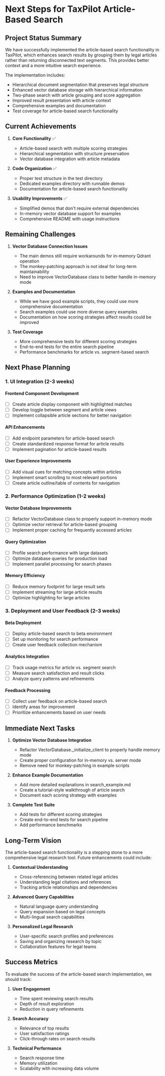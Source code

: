 # Next Steps for TaxPilot Article-Based Search

## Project Status Summary

We have successfully implemented the article-based search functionality in TaxPilot, which enhances search results by grouping them by legal articles rather than returning disconnected text segments. This provides better context and a more intuitive search experience.

The implementation includes:
- Hierarchical document segmentation that preserves legal structure
- Enhanced vector database storage with hierarchical information
- Two-phase search with article grouping and score aggregation
- Improved result presentation with article context
- Comprehensive examples and documentation
- Test coverage for article-based search functionality

## Current Achievements

1. **Core Functionality** ✅
   - Article-based search with multiple scoring strategies
   - Hierarchical segmentation with structure preservation
   - Vector database integration with article metadata

2. **Code Organization** ✅
   - Proper test structure in the test directory
   - Dedicated examples directory with runnable demos
   - Documentation for article-based search functionality

3. **Usability Improvements** ✅
   - Simplified demos that don't require external dependencies
   - In-memory vector database support for examples
   - Comprehensive README with usage instructions

## Remaining Challenges

1. **Vector Database Connection Issues**
   - The main demos still require workarounds for in-memory Qdrant operation
   - The monkey-patching approach is not ideal for long-term maintainability
   - Need to improve VectorDatabase class to better handle in-memory mode

2. **Examples and Documentation**
   - While we have good example scripts, they could use more comprehensive documentation
   - Search examples could use more diverse query examples
   - Documentation on how scoring strategies affect results could be improved

3. **Test Coverage**
   - More comprehensive tests for different scoring strategies
   - End-to-end tests for the entire search pipeline
   - Performance benchmarks for article vs. segment-based search

## Next Phase Planning

### 1. UI Integration (2-3 weeks)

#### Frontend Component Development
- [ ] Create article display component with highlighted matches
- [ ] Develop toggle between segment and article views
- [ ] Implement collapsible article sections for better navigation

#### API Enhancements
- [ ] Add endpoint parameters for article-based search
- [ ] Create standardized response format for article results
- [ ] Implement pagination for article-based results

#### User Experience Improvements
- [ ] Add visual cues for matching concepts within articles
- [ ] Implement smart scrolling to most relevant portions
- [ ] Create article outline/table of contents for navigation

### 2. Performance Optimization (1-2 weeks)

#### Vector Database Improvements
- [ ] Refactor VectorDatabase class to properly support in-memory mode
- [ ] Optimize vector retrieval for article-based grouping
- [ ] Implement proper caching for frequently accessed articles

#### Query Optimization
- [ ] Profile search performance with large datasets
- [ ] Optimize database queries for production load
- [ ] Implement parallel processing for search phases

#### Memory Efficiency
- [ ] Reduce memory footprint for large result sets
- [ ] Implement streaming for large article results
- [ ] Optimize highlighting for large articles

### 3. Deployment and User Feedback (2-3 weeks)

#### Beta Deployment
- [ ] Deploy article-based search to beta environment
- [ ] Set up monitoring for search performance
- [ ] Create user feedback collection mechanism

#### Analytics Integration
- [ ] Track usage metrics for article vs. segment search
- [ ] Measure search satisfaction and result clicks
- [ ] Analyze query patterns and refinements

#### Feedback Processing
- [ ] Collect user feedback on article-based search
- [ ] Identify areas for improvement
- [ ] Prioritize enhancements based on user needs

## Immediate Next Tasks

1. **Optimize Vector Database Integration**
   - Refactor VectorDatabase._initialize_client to properly handle memory mode
   - Create proper configuration for in-memory vs. server mode
   - Remove need for monkey-patching in example scripts

2. **Enhance Example Documentation**
   - Add more detailed explanations in search_example.md
   - Create a tutorial-style walkthrough of article search
   - Document each scoring strategy with examples

3. **Complete Test Suite**
   - Add tests for different scoring strategies
   - Create end-to-end tests for search pipeline
   - Add performance benchmarks

## Long-Term Vision

The article-based search functionality is a stepping stone to a more comprehensive legal research tool. Future enhancements could include:

1. **Contextual Understanding**
   - Cross-referencing between related legal articles
   - Understanding legal citations and references
   - Tracking article relationships and dependencies

2. **Advanced Query Capabilities**
   - Natural language query understanding
   - Query expansion based on legal concepts
   - Multi-lingual search capabilities

3. **Personalized Legal Research**
   - User-specific search profiles and preferences
   - Saving and organizing research by topic
   - Collaboration features for legal teams

## Success Metrics

To evaluate the success of the article-based search implementation, we should track:

1. **User Engagement**
   - Time spent reviewing search results
   - Depth of result exploration
   - Reduction in query refinements

2. **Search Accuracy**
   - Relevance of top results
   - User satisfaction ratings
   - Click-through rates on search results

3. **Technical Performance**
   - Search response time
   - Memory utilization
   - Scalability with increasing data volume